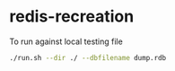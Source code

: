 # redis-recreation

To run against local testing file

```bash
./run.sh --dir ./ --dbfilename dump.rdb
```